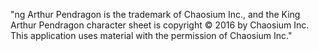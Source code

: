 "ng Arthur Pendragon is the trademark of Chaosium Inc., and the King Arthur Pendragon character sheet is copyright © 2016 by Chaosium Inc. This application uses material with the permission of Chaosium Inc."
